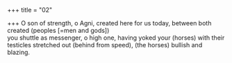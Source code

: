 +++
title = "02"

+++
O son of strength, o Agni, created here for us today, between both  created (peoples [=men and gods])  
you shuttle as messenger, o high one, having yoked your (horses) with  their testicles stretched out (behind from speed), (the horses) bullish  and blazing.  